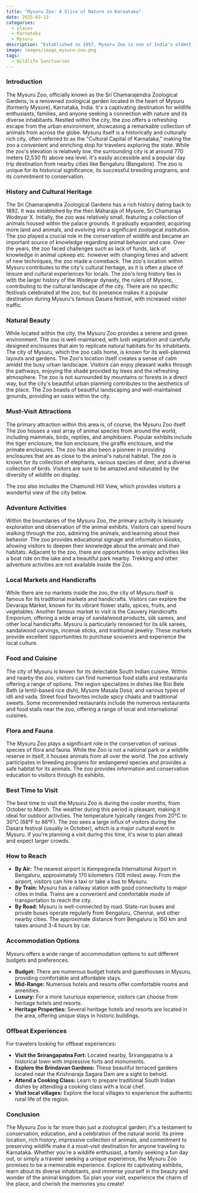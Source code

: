 ```yaml
---
title: "Mysuru Zoo: A Slice of Nature in Karnataka"
date: 2025-03-13
categories:
  - places
  - Karnataka
  - Mysuru
description: "Established in 1957, Mysuru Zoo is one of India's oldest and most famous zoological parks. Located in the heart of Mysuru, spread over 60 acres, it offers a diverse range of animal species including tigers, elephants, lions, and numerous birds. Surrounded by the Shambhupuri Hills, the zoo provides a picturesque setting for visitors to connect with nature and enjoy a family-friendly experience."
image: images/image_mysuru-zoo.png
tags: 
  - Wildlife Sanctuaries
---
```



### **Introduction**

The Mysuru Zoo, officially known as the Sri Chamarajendra Zoological Gardens, is a renowned zoological garden located in the heart of Mysuru (formerly Mysore), Karnataka, India. It's a captivating destination for wildlife enthusiasts, families, and anyone seeking a connection with nature and its diverse inhabitants. Nestled within the city, the zoo offers a refreshing escape from the urban environment, showcasing a remarkable collection of animals from across the globe. Mysuru itself is a historically and culturally rich city, often referred to as the "Cultural Capital of Karnataka," making the zoo a convenient and enriching stop for travelers exploring the state. While the zoo's elevation is relatively low, the surrounding city is at around 770 meters (2,530 ft) above sea level. It's easily accessible and a popular day trip destination from nearby cities like Bengaluru (Bangalore). The zoo is unique for its historical significance, its successful breeding programs, and its commitment to conservation.

### **History and Cultural Heritage**

The Sri Chamarajendra Zoological Gardens has a rich history dating back to 1892. It was established by the then Maharaja of Mysore, Sri Chamaraja Wodeyar X. Initially, the zoo was relatively small, featuring a collection of animals housed within the palace grounds. It gradually expanded, acquiring more land and animals, and evolving into a significant zoological institution. The zoo played a crucial role in the conservation of wildlife and became an important source of knowledge regarding animal behavior and care. Over the years, the zoo faced challenges such as lack of funds, lack of knowledge in animal upkeep etc. however with changing times and advent of new techniques, the zoo made a comeback. The zoo's location within Mysuru contributes to the city's cultural heritage, as it is often a place of leisure and cultural experiences for locals. The zoo's long history ties in with the larger history of the Wodeyar dynasty, the rulers of Mysore, contributing to the cultural landscape of the city. There are no specific festivals celebrated at the zoo, but its presence makes it a popular destination during Mysuru's famous Dasara festival, with increased visitor traffic. 

### **Natural Beauty**

While located within the city, the Mysuru Zoo provides a serene and green environment. The zoo is well-maintained, with lush vegetation and carefully designed enclosures that aim to replicate natural habitats for its inhabitants. The city of Mysuru, which the zoo calls home, is known for its well-planned layouts and gardens. The Zoo's location itself creates a sense of calm amidst the busy urban landscape. Visitors can enjoy pleasant walks through the pathways, enjoying the shade provided by trees and the refreshing atmosphere. The zoo is not surrounded by mountains or forests in a direct way, but the city's beautiful urban planning contributes to the aesthetics of the place. The Zoo boasts of beautiful landscaping and well-maintained grounds, providing an oasis within the city. 

### **Must-Visit Attractions**

The primary attraction within this area is, of course, the Mysuru Zoo itself. The zoo houses a vast array of animal species from around the world, including mammals, birds, reptiles, and amphibians. Popular exhibits include the tiger enclosure, the lion enclosure, the giraffe enclosure, and the primate enclosures. The zoo has also been a pioneer in providing enclosures that are as close to the animal's natural habitat. The zoo is known for its collection of elephants, various species of deer, and a diverse collection of birds. Visitors are sure to be amazed and educated by the diversity of wildlife on display.

The zoo also includes the Chamundi Hill View, which provides visitors a wonderful view of the city below.


### **Adventure Activities**

Within the boundaries of the Mysuru Zoo, the primary activity is leisurely exploration and observation of the animal exhibits. Visitors can spend hours walking through the zoo, admiring the animals, and learning about their behavior. The zoo provides educational signage and information kiosks, allowing visitors to deepen their knowledge about the animals and their habitats. Adjacent to the zoo, there are opportunities to enjoy activities like a boat ride on the lake and a beautiful park nearby. Trekking and other adventure activities are not available inside the Zoo.

### **Local Markets and Handicrafts**

While there are no markets inside the zoo, the city of Mysuru itself is famous for its traditional markets and handicrafts. Visitors can explore the Devaraja Market, known for its vibrant flower stalls, spices, fruits, and vegetables. Another famous market to visit is the Cauvery Handicrafts Emporium, offering a wide array of sandalwood products, silk sarees, and other local handicrafts. Mysuru is particularly renowned for its silk sarees, sandalwood carvings, incense sticks, and traditional jewelry. These markets provide excellent opportunities to purchase souvenirs and experience the local culture. 

### **Food and Cuisine**

The city of Mysuru is known for its delectable South Indian cuisine. Within and nearby the zoo, visitors can find numerous food stalls and restaurants offering a range of options. The region specializes in dishes like Bisi Bele Bath (a lentil-based rice dish), Mysore Masala Dosa, and various types of idli and vada. Street food favorites include spicy chaats and traditional sweets. Some recommended restaurants include the numerous restaurants and food stalls near the zoo, offering a range of local and international cuisines.

### **Flora and Fauna**

The Mysuru Zoo plays a significant role in the conservation of various species of flora and fauna. While the Zoo is not a national park or a wildlife reserve in itself, it houses animals from all over the world. The zoo actively participates in breeding programs for endangered species and provides a safe habitat for its animals. The zoo provides information and conservation education to visitors through its exhibits.

### **Best Time to Visit**

The best time to visit the Mysuru Zoo is during the cooler months, from October to March. The weather during this period is pleasant, making it ideal for outdoor activities. The temperature typically ranges from 20°C to 30°C (68°F to 86°F). The zoo sees a large influx of visitors during the Dasara festival (usually in October), which is a major cultural event in Mysuru. If you're planning a visit during this time, it's wise to plan ahead and expect larger crowds.

### **How to Reach**

*   **By Air:** The nearest airport is Kempegowda International Airport in Bengaluru, approximately 170 kilometers (105 miles) away. From the airport, visitors can hire a taxi or take a bus to Mysuru.
*   **By Train:** Mysuru has a railway station with good connectivity to major cities in India. Trains are a convenient and comfortable mode of transportation to reach the city.
*   **By Road:** Mysuru is well-connected by road. State-run buses and private buses operate regularly from Bengaluru, Chennai, and other nearby cities. The approximate distance from Bengaluru is 150 km and takes around 3-4 hours by car.

### **Accommodation Options**

Mysuru offers a wide range of accommodation options to suit different budgets and preferences.

*   **Budget:** There are numerous budget hotels and guesthouses in Mysuru, providing comfortable and affordable stays.
*   **Mid-Range:** Numerous hotels and resorts offer comfortable rooms and amenities.
*   **Luxury:** For a more luxurious experience, visitors can choose from heritage hotels and resorts.
*   **Heritage Properties:** Several heritage hotels and resorts are located in the area, offering unique stays in historic buildings. 

### **Offbeat Experiences**

For travelers looking for offbeat experiences:

*   **Visit the Srirangapatna Fort:** Located nearby, Srirangapatna is a historical town with impressive forts and monuments.
*   **Explore the Brindavan Gardens:** These beautiful terraced gardens located near the Krishnaraja Sagara Dam are a sight to behold.
*   **Attend a Cooking Class:** Learn to prepare traditional South Indian dishes by attending a cooking class with a local chef.
*   **Visit local villages:** Explore the local villages to experience the authentic rural life of the region.

### **Conclusion**

The Mysuru Zoo is far more than just a zoological garden; it's a testament to conservation, education, and a celebration of the natural world. Its prime location, rich history, impressive collection of animals, and commitment to preserving wildlife make it a must-visit destination for anyone traveling to Karnataka. Whether you're a wildlife enthusiast, a family seeking a fun day out, or simply a traveler seeking a unique experience, the Mysuru Zoo promises to be a memorable experience. Explore its captivating exhibits, learn about its diverse inhabitants, and immerse yourself in the beauty and wonder of the animal kingdom. So plan your visit, experience the charm of the place, and cherish the memories you create!


